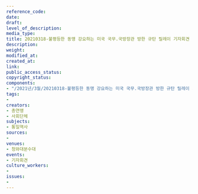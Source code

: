 ```yaml
---
reference_code: 
date: 
draft: 
level_of_description: 
media_type: 
title: 20210318-불평등한 동맹 강요하는 미국 국무.국방장관 방한 규탄 릴레이 기자회견
description: 
weight: 
modified_at: 
created_at: 
link: 
public_access_status: 
copyright_status: 
components:
- "/2021년/3월/20210318-불평등한 동맹 강요하는 미국 국무.국방장관 방한 규탄 릴레이 기자회견/_5D44852.jpg"
tags:
- 
creators:
- 총연맹
- 사회단체
subjects:
- 통일역사
sources:
- 
venues:
- 청와대분수대
events:
- 기자회견
culture_workers:
- 
issues:
- 
---
```

